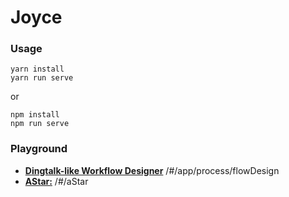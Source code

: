 # Joyce

### Usage

``` shell
yarn install
yarn run serve
```

or

``` shell
npm install
npm run serve
```

### Playground

- [**Dingtalk-like Workflow Designer**](http://122.51.84.51/#/app/process/flowDesign) /#/app/process/flowDesign
- [**AStar:**](http://122.51.84.51/#/aStar) /#/aStar
